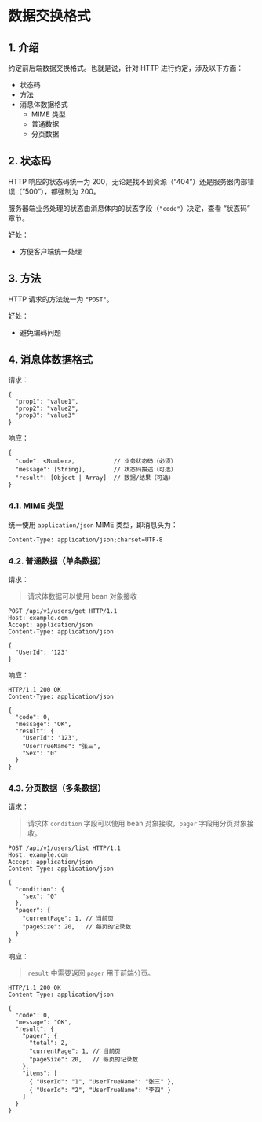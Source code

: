 # 数据交换格式

## 1. 介绍

约定前后端数据交换格式。也就是说，针对 HTTP 进行约定，涉及以下方面：

* 状态码
* 方法
* 消息体数据格式
  * MIME 类型
  * 普通数据
  * 分页数据

## 2. 状态码

HTTP 响应的状态码统一为 200，无论是找不到资源（“404”）还是服务器内部错误（“500”），都强制为 200。

服务器端业务处理的状态由消息体内的状态字段（`"code"`）决定，查看 “状态码” 章节。

好处：

* 方便客户端统一处理

## 3. 方法

HTTP 请求的方法统一为 `"POST"`。

好处：

* 避免编码问题

## 4. 消息体数据格式

请求：

```text
{
  "prop1": "value1",
  "prop2": "value2",
  "prop3": "value3"
}
```

响应：

```text
{
  "code": <Number>,           // 业务状态码（必须）
  "message": [String],        // 状态码描述（可选）
  "result": [Object | Array]  // 数据/结果（可选）
}
```

### 4.1. MIME 类型

统一使用 `application/json` MIME 类型，即消息头为：

```text
Content-Type: application/json;charset=UTF-8
```

### 4.2. 普通数据（单条数据）

请求：

>请求体数据可以使用 bean 对象接收

```text
POST /api/v1/users/get HTTP/1.1
Host: example.com
Accept: application/json
Content-Type: application/json

{
  "UserId": '123'
}
```

响应：

```text
HTTP/1.1 200 OK
Content-Type: application/json

{
  "code": 0,
  "message": "OK",
  "result": {
    "UserId": '123',
    "UserTrueName": "张三",
    "Sex": "0"
  }
}
```

### 4.3. 分页数据（多条数据）

请求：

>请求体 `condition` 字段可以使用 bean 对象接收，`pager` 字段用分页对象接收。

```text
POST /api/v1/users/list HTTP/1.1
Host: example.com
Accept: application/json
Content-Type: application/json

{
  "condition": {
    "sex": "0"
  },
  "pager": {
    "currentPage": 1, // 当前页
    "pageSize": 20,   // 每页的记录数
  }
}
```

响应：

> `result` 中需要返回 `pager` 用于前端分页。

```text
HTTP/1.1 200 OK
Content-Type: application/json

{
  "code": 0,
  "message": "OK",
  "result": {
    "pager": {
      "total": 2,
      "currentPage": 1, // 当前页
      "pageSize": 20,   // 每页的记录数
    },
    "items": [
      { "UserId": "1", "UserTrueName": "张三" },
      { "UserId": "2", "UserTrueName": "李四" }
    ]
  }
}
```
